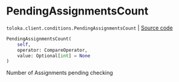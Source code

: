 # PendingAssignmentsCount
`toloka.client.conditions.PendingAssignmentsCount` | [Source code](https://github.com/Toloka/toloka-kit/blob/v0.1.24/src/client/conditions.py#L213)

```python
PendingAssignmentsCount(
    self,
    operator: CompareOperator,
    value: Optional[int] = None
)
```

Number of Assignments pending checking

